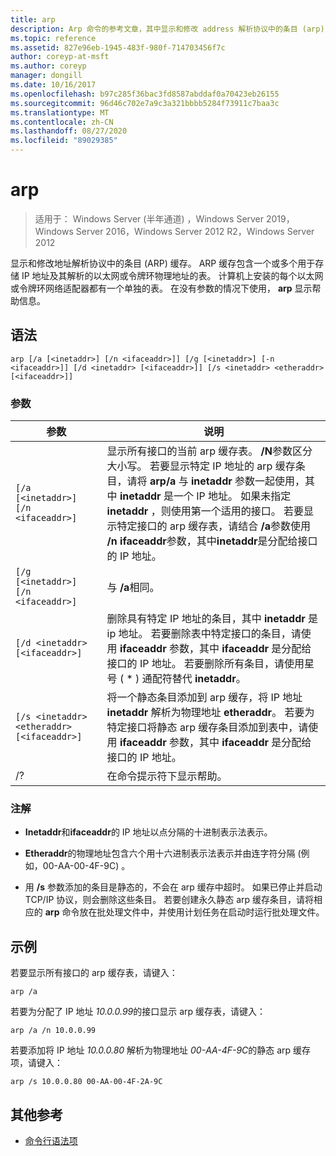 ```yaml
---
title: arp
description: Arp 命令的参考文章，其中显示和修改 address 解析协议中的条目 (arp) 缓存，用于存储 IP 地址及其已解决的物理地址。
ms.topic: reference
ms.assetid: 827e96eb-1945-483f-980f-714703456f7c
author: coreyp-at-msft
ms.author: coreyp
manager: dongill
ms.date: 10/16/2017
ms.openlocfilehash: b97c285f36bac3fd8587abddaf0a70423eb26155
ms.sourcegitcommit: 96d46c702e7a9c3a321bbbb5284f73911c7baa3c
ms.translationtype: MT
ms.contentlocale: zh-CN
ms.lasthandoff: 08/27/2020
ms.locfileid: "89029385"
---
```

# <a name="arp"></a>arp

> 适用于： Windows Server (半年通道) ，Windows Server 2019，Windows Server 2016，Windows Server 2012 R2，Windows Server 2012

显示和修改地址解析协议中的条目 (ARP) 缓存。 ARP 缓存包含一个或多个用于存储 IP 地址及其解析的以太网或令牌环物理地址的表。 计算机上安装的每个以太网或令牌环网络适配器都有一个单独的表。 在没有参数的情况下使用， **arp** 显示帮助信息。

## <a name="syntax"></a>语法

```
arp [/a [<inetaddr>] [/n <ifaceaddr>]] [/g [<inetaddr>] [-n <ifaceaddr>]] [/d <inetaddr> [<ifaceaddr>]] [/s <inetaddr> <etheraddr> [<ifaceaddr>]]
```

### <a name="parameters"></a>参数

| 参数 | 说明 |
| --------- | ----------- |
| `[/a [<inetaddr>] [/n <ifaceaddr>]` | 显示所有接口的当前 arp 缓存表。 **/N**参数区分大小写。 若要显示特定 IP 地址的 arp 缓存条目，请将 **arp/a** 与 **inetaddr** 参数一起使用，其中 **inetaddr** 是一个 IP 地址。 如果未指定 **inetaddr** ，则使用第一个适用的接口。 若要显示特定接口的 arp 缓存表，请结合 **/a**参数使用 **/n ifaceaddr**参数，其中**inetaddr**是分配给接口的 IP 地址。 |
| `[/g [<inetaddr>] [/n <ifaceaddr>]` | 与 **/a**相同。 |
| `[/d <inetaddr> [<ifaceaddr>]` | 删除具有特定 IP 地址的条目，其中 **inetaddr** 是 ip 地址。 若要删除表中特定接口的条目，请使用 **ifaceaddr** 参数，其中 **ifaceaddr** 是分配给接口的 IP 地址。 若要删除所有条目，请使用星号 ( * ) 通配符替代 **inetaddr**。 |
| `[/s <inetaddr> <etheraddr> [<ifaceaddr>]` | 将一个静态条目添加到 arp 缓存，将 IP 地址 **inetaddr** 解析为物理地址 **etheraddr**。 若要为特定接口将静态 arp 缓存条目添加到表中，请使用 **ifaceaddr** 参数，其中 **ifaceaddr** 是分配给接口的 IP 地址。 |
| /? | 在命令提示符下显示帮助。 |

### <a name="remarks"></a>注解

- **Inetaddr**和**ifaceaddr**的 IP 地址以点分隔的十进制表示法表示。

- **Etheraddr**的物理地址包含六个用十六进制表示法表示并由连字符分隔 (例如，00-AA-00-4F-9C) 。

- 用 **/s** 参数添加的条目是静态的，不会在 arp 缓存中超时。 如果已停止并启动 TCP/IP 协议，则会删除这些条目。 若要创建永久静态 arp 缓存条目，请将相应的 **arp** 命令放在批处理文件中，并使用计划任务在启动时运行批处理文件。

## <a name="examples"></a>示例

若要显示所有接口的 arp 缓存表，请键入：

```
arp /a
```

若要为分配了 IP 地址 *10.0.0.99*的接口显示 arp 缓存表，请键入：

```
arp /a /n 10.0.0.99
```

若要添加将 IP 地址 *10.0.0.80* 解析为物理地址 *00-AA-4F-9C*的静态 arp 缓存项，请键入：

```
arp /s 10.0.0.80 00-AA-00-4F-2A-9C
```

## <a name="additional-references"></a>其他参考

- [命令行语法项](command-line-syntax-key.md)
